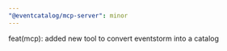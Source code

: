 ```yaml
---
"@eventcatalog/mcp-server": minor
---
```


feat(mcp): added new tool to convert eventstorm into a catalog
